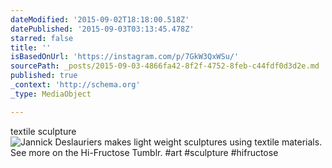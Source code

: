 ```yaml
---
dateModified: '2015-09-02T18:18:00.518Z'
datePublished: '2015-09-03T03:13:45.478Z'
starred: false
title: ''
isBasedOnUrl: 'https://instagram.com/p/7GkW3QxWSu/'
sourcePath: _posts/2015-09-03-4866fa42-8f2f-4752-8feb-c44fdf0d3d2e.md
published: true
_context: 'http://schema.org'
_type: MediaObject

---
```

textile sculpture
![Jannick Deslauriers makes light weight sculptures using textile materials&period; See more on the Hi-Fructose Tumblr&period; &num;art &num;sculpture &num;hifructose](https://igcdn-photos-e-a.akamaihd.net/hphotos-ak-xaf1/t51.2885-15/e15/11875504_412101298999436_1316798994_n.jpg)